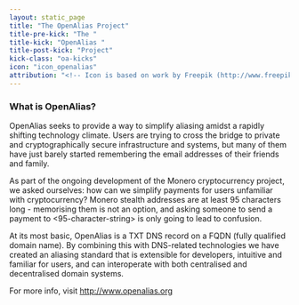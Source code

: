 ```yaml
---
layout: static_page
title: "The OpenAlias Project"
title-pre-kick: "The "
title-kick: "OpenAlias "
title-post-kick: "Project"
kick-class: "oa-kicks"
icon: "icon_openalias"
attribution: "<!-- Icon is based on work by Freepik (http://www.freepik.com) and is licensed under Creative Commons BY 3.0 -->"
---
```


### What is OpenAlias?

OpenAlias seeks to provide a way to simplify aliasing amidst a rapidly shifting technology climate. Users are trying to cross the bridge to private and cryptographically secure infrastructure and systems, but many of them have just barely started remembering the email addresses of their friends and family.

As part of the ongoing development of the Monero cryptocurrency project, we asked ourselves: how can we simplify payments for users unfamiliar with cryptocurrency? Monero stealth addresses are at least 95 characters long - memorising them is not an option, and asking someone to send a payment to <95-character-string> is only going to lead to confusion.

At its most basic, OpenAlias is a TXT DNS record on a FQDN (fully qualified domain name). By combining this with DNS-related technologies we have created an aliasing standard that is extensible for developers, intuitive and familiar for users, and can interoperate with both centralised and decentralised domain systems.

For more info, visit http://www.openalias.org
